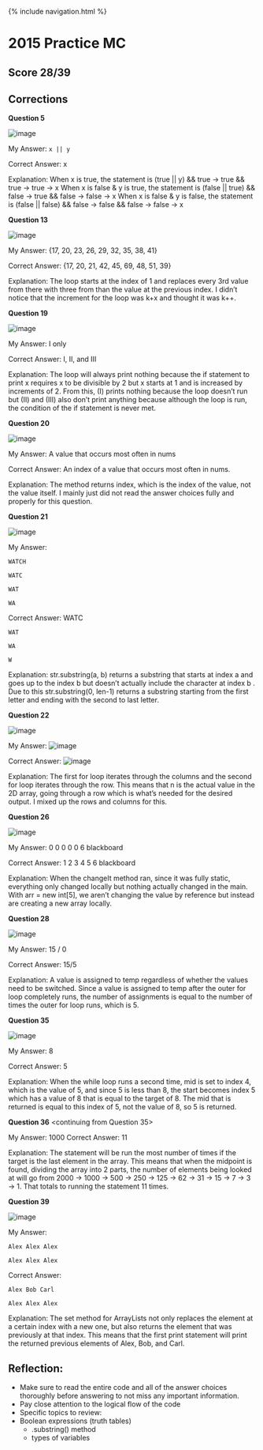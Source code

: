 {% include navigation.html %}

# 2015 Practice MC

## Score 28/39

## Corrections
**Question 5**

![image](https://user-images.githubusercontent.com/70492417/165093595-728460d7-a32c-4121-bca3-aafa86a8616c.png)

My Answer: `x || y`

Correct Answer: x

Explanation: 
When x is true, the statement is 
(true || y) && true → true && true → true → x 
When x is false & y is true, the statement is
(false || true) && false → true && false → false → x 
When x is false & y is false, the statement is
(false || false) && false → false && false → false → x 

**Question 13**

![image](https://user-images.githubusercontent.com/70492417/165093766-de3e8e86-c8c9-4393-bd3e-57b649666040.png)

My Answer: {17, 20, 23, 26, 29, 32, 35, 38, 41}

Correct Answer: {17, 20, 21, 42, 45, 69, 48, 51, 39}

Explanation:
The loop starts at the index of 1 and replaces every 3rd value from there with three from than the value at the previous index. I didn’t notice that the increment for the loop was k+x and thought it was k++.

**Question 19**

![image](https://user-images.githubusercontent.com/70492417/165093861-76fa9131-3e0c-4eb9-b648-14130c4a170d.png)

My Answer: I only

Correct Answer: I, II, and III

Explanation:
The loop will always print nothing because the if statement to print x requires x to be divisible by 2 but x starts at 1 and is increased by increments of 2. From this, (I) prints nothing because the loop doesn’t run but (II) and (III) also don’t print anything because although the loop is run, the condition of the if statement is never met.

**Question 20**

![image](https://user-images.githubusercontent.com/70492417/165093922-c6eaf41a-6a70-4a33-90ac-e83be36fbf86.png)

My Answer: A value that occurs most often in nums

Correct Answer: An index of a value that occurs most often in nums.

Explanation:
The method returns index, which is the index of the value, not the value itself. I mainly just did not read the answer choices fully and properly for this question.

**Question 21**

![image](https://user-images.githubusercontent.com/70492417/165093960-7efc07ca-18f0-4327-8249-a095fbb599bf.png)

My Answer: 

	WATCH
  
	WATC
  
	WAT
  
	WA
  
Correct Answer:
	WATC
  
	WAT
  
	WA
  
	W

Explanation:
str.substring(a, b) returns a substring that starts at index a and goes up to the index b but doesn’t actually include the character at index b . Due to this str.substring(0, len-1) returns a substring starting from the first letter and ending with the second to last letter.

**Question 22**

![image](https://user-images.githubusercontent.com/70492417/165094115-beae8fe9-572f-4112-aa5f-a26e32631bd6.png)

My Answer: 
![image](https://user-images.githubusercontent.com/70492417/165094126-11a6d0c7-a309-4204-9e4a-cc70f0c70437.png)

Correct Answer:
![image](https://user-images.githubusercontent.com/70492417/165094144-6f38aa7c-3257-44a7-8c78-2950feb98d57.png)

Explanation:
The first for loop iterates through the columns and the second for loop iterates through the row. This means that n is the actual value in the 2D array, going through a row which is what’s needed for the desired output. I mixed up the rows and columns for this.

**Question 26**

![image](https://user-images.githubusercontent.com/70492417/165094201-29582d40-6dc8-4c46-a2ba-22ccf463514a.png)

My Answer: 0 0 0 0 0 6 blackboard

Correct Answer: 1 2 3 4 5 6 blackboard

Explanation: 
When the changeIt method ran, since it was fully static, everything only changed locally but nothing actually changed in the main. With arr = new int[5], we aren’t changing the value by reference but instead are creating a new array locally.

**Question 28**

![image](https://user-images.githubusercontent.com/70492417/165094334-046b8a60-b1a0-4585-8ba7-89f57e7a924a.png)

My Answer: 15 / 0

Correct Answer: 15/5

Explanation:
A value is assigned to temp regardless of whether the values need to be switched. Since a value is assigned to temp after the outer for loop completely runs, the number of assignments is equal to the number of times the outer for loop runs, which is 5.

**Question 35**

![image](https://user-images.githubusercontent.com/70492417/165094369-2e567ba1-bd9b-4a33-992c-cb346757ff35.png)

My Answer: 8

Correct Answer: 5

Explanation:
When the while loop runs a second time, mid is set to index 4, which is the value of 5, and since 5 is less than 8, the start becomes index 5 which has a value of 8 that is equal to the target of 8. The mid that is returned is equal to this index of 5, not the value of 8, so 5 is returned.

**Question 36**
<continuing from Question 35>

My Answer: 1000
Correct Answer: 11

Explanation:
The statement will be run the most number of times if the target is the last element in the array. This means that when the midpoint is found, dividing the array into 2 parts, the number of elements being looked at will go from 2000 → 1000 → 500 → 250 → 125 → 62 → 31 → 15 → 7 → 3 → 1. That totals to running the statement 11 times.

**Question 39**

![image](https://user-images.githubusercontent.com/70492417/165094406-86bc01be-5254-42a3-8220-bbf805c1293c.png)

My Answer:

	Alex Alex Alex
  
	Alex Alex Alex
  
Correct Answer:

	Alex Bob Carl
  
	Alex Alex Alex

Explanation:
The set method for ArrayLists not only replaces the element at a certain index with a new one, but also returns the element that was previously at that index. This means that the first print statement will print the returned previous elements of Alex, Bob, and Carl.

## Reflection:
- Make sure to read the entire code and all of the answer choices thoroughly before answering to not miss any important information.
- Pay close attention to the logical flow of the code
- Specific topics to review:
- Boolean expressions (truth tables)
     - .substring() method
     - types of variables

